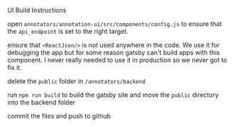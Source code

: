 UI Build Instructions

open `annotators/annotation-ui/src/components/config.js` to ensure that the `api_endpoint` is set to the right target.

ensure that `<ReactJson/>` is not used anywhere in the code. We use it for debugging the app but for some reason gatsby can't build apps with this component. I never really needed to use it in production so we never got to fix it.

delete the `public` folder in `/annotators/backend`

run `npm run build` to build the gatsby site and move the `public` directory into the backend folder

commit the files and push to github